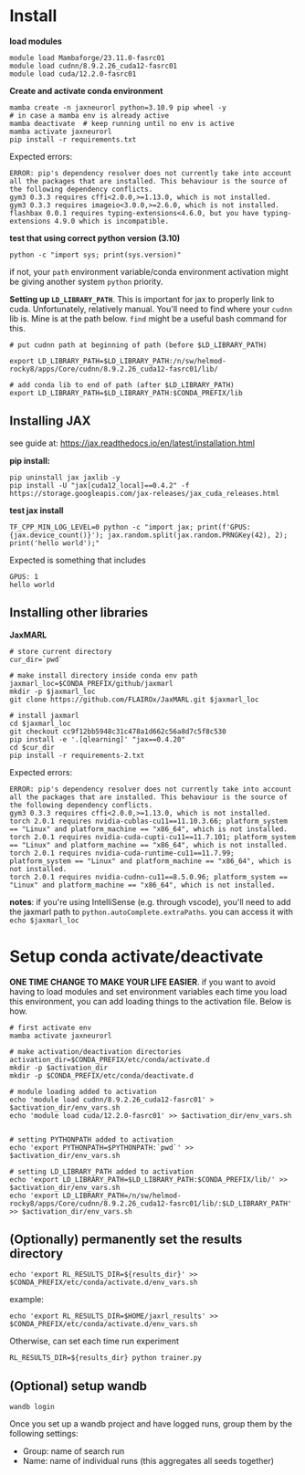 # Install
**load modules**
```
module load Mambaforge/23.11.0-fasrc01
module load cudnn/8.9.2.26_cuda12-fasrc01
module load cuda/12.2.0-fasrc01
```

**Create and activate conda environment**
```
mamba create -n jaxneurorl python=3.10.9 pip wheel -y
# in case a mamba env is already active
mamba deactivate  # keep running until no env is active
mamba activate jaxneurorl
pip install -r requirements.txt
```
Expected errors:
```
ERROR: pip's dependency resolver does not currently take into account all the packages that are installed. This behaviour is the source of the following dependency conflicts.
gym3 0.3.3 requires cffi<2.0.0,>=1.13.0, which is not installed.
gym3 0.3.3 requires imageio<3.0.0,>=2.6.0, which is not installed.
flashbax 0.0.1 requires typing-extensions<4.6.0, but you have typing-extensions 4.9.0 which is incompatible.
```

**test that using correct python version (3.10)**
```
python -c "import sys; print(sys.version)"
```
if not, your `path` environment variable/conda environment activation might be giving another system `python` priority.

**Setting up `LD_LIBRARY_PATH`**.
This is important for jax to properly link to cuda. Unfortunately, relatively manual. You'll need to find where your `cudnn` lib is. Mine is at the path below. `find` might be a useful bash command for this.

```
# put cudnn path at beginning of path (before $LD_LIBRARY_PATH)

export LD_LIBRARY_PATH=$LD_LIBRARY_PATH:/n/sw/helmod-rocky8/apps/Core/cudnn/8.9.2.26_cuda12-fasrc01/lib/

# add conda lib to end of path (after $LD_LIBRARY_PATH)
export LD_LIBRARY_PATH=$LD_LIBRARY_PATH:$CONDA_PREFIX/lib
```

## Installing JAX
see guide at: https://jax.readthedocs.io/en/latest/installation.html

**pip install:**
```
pip uninstall jax jaxlib -y
pip install -U "jax[cuda12_local]==0.4.2" -f https://storage.googleapis.com/jax-releases/jax_cuda_releases.html
```

**test jax install**
```
TF_CPP_MIN_LOG_LEVEL=0 python -c "import jax; print(f'GPUS: {jax.device_count()}'); jax.random.split(jax.random.PRNGKey(42), 2); print('hello world');"
```
Expected is something that includes
```
GPUS: 1
hello world
```

## Installing other libraries

**JaxMARL**
```
# store current directory
cur_dir=`pwd`

# make install directory inside conda env path
jaxmarl_loc=$CONDA_PREFIX/github/jaxmarl
mkdir -p $jaxmarl_loc
git clone https://github.com/FLAIROx/JaxMARL.git $jaxmarl_loc

# install jaxmarl
cd $jaxmarl_loc
git checkout cc9f12bb5948c31c478a1d662c56a8d7c5f8c530
pip install -e '.[qlearning]' "jax==0.4.20"
cd $cur_dir
pip install -r requirements-2.txt
```
Expected errors:
```
ERROR: pip's dependency resolver does not currently take into account all the packages that are installed. This behaviour is the source of the following dependency conflicts.
gym3 0.3.3 requires cffi<2.0.0,>=1.13.0, which is not installed.
torch 2.0.1 requires nvidia-cublas-cu11==11.10.3.66; platform_system == "Linux" and platform_machine == "x86_64", which is not installed.
torch 2.0.1 requires nvidia-cuda-cupti-cu11==11.7.101; platform_system == "Linux" and platform_machine == "x86_64", which is not installed.
torch 2.0.1 requires nvidia-cuda-runtime-cu11==11.7.99; platform_system == "Linux" and platform_machine == "x86_64", which is not installed.
torch 2.0.1 requires nvidia-cudnn-cu11==8.5.0.96; platform_system == "Linux" and platform_machine == "x86_64", which is not installed.
```


**notes**: if you're using IntelliSense (e.g. through vscode), you'll need to add the jaxmarl path to `python.autoComplete.extraPaths`. you can access it with `echo $jaxmarl_loc`

# Setup conda activate/deactivate

**ONE TIME CHANGE TO MAKE YOUR LIFE EASIER**. if you want to avoid having to load modules and set environment variables each time you load this environment, you can add loading things to the activation file. Below is how.

```
# first activate env
mamba activate jaxneurorl

# make activation/deactivation directories
activation_dir=$CONDA_PREFIX/etc/conda/activate.d
mkdir -p $activation_dir
mkdir -p $CONDA_PREFIX/etc/conda/deactivate.d

# module loading added to activation
echo 'module load cudnn/8.9.2.26_cuda12-fasrc01' > $activation_dir/env_vars.sh
echo 'module load cuda/12.2.0-fasrc01' >> $activation_dir/env_vars.sh


# setting PYTHONPATH added to activation
echo 'export PYTHONPATH=$PYTHONPATH:`pwd`' >> $activation_dir/env_vars.sh

# setting LD_LIBRARY_PATH added to activation
echo 'export LD_LIBRARY_PATH=$LD_LIBRARY_PATH:$CONDA_PREFIX/lib/' >> $activation_dir/env_vars.sh
echo 'export LD_LIBRARY_PATH=/n/sw/helmod-rocky8/apps/Core/cudnn/8.9.2.26_cuda12-fasrc01/lib/:$LD_LIBRARY_PATH' >> $activation_dir/env_vars.sh

```



## (Optionally) permanently set the results directory
```
echo 'export RL_RESULTS_DIR=${results_dir}' >> $CONDA_PREFIX/etc/conda/activate.d/env_vars.sh
```
example:
```
echo 'export RL_RESULTS_DIR=$HOME/jaxrl_results' >> $CONDA_PREFIX/etc/conda/activate.d/env_vars.sh
```

Otherwise, can set each time run experiment
```
RL_RESULTS_DIR=${results_dir} python trainer.py
```

## (Optional) setup wandb
```
wandb login
```
Once you set up a wandb project and have logged runs, group them by the following settings:
- Group: name of search run
- Name: name of individual runs (this aggregates all seeds together)
